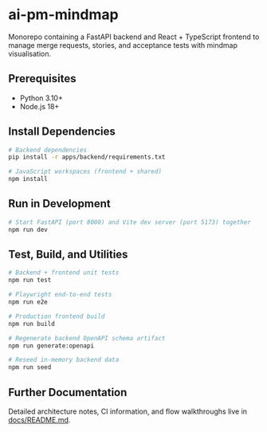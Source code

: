 # ai-pm-mindmap

Monorepo containing a FastAPI backend and React + TypeScript frontend to manage merge requests, stories, and acceptance tests with mindmap visualisation.

## Prerequisites

- Python 3.10+
- Node.js 18+

## Install Dependencies

```bash
# Backend dependencies
pip install -r apps/backend/requirements.txt

# JavaScript workspaces (frontend + shared)
npm install
```

## Run in Development

```bash
# Start FastAPI (port 8000) and Vite dev server (port 5173) together
npm run dev
```

## Test, Build, and Utilities

```bash
# Backend + frontend unit tests
npm run test

# Playwright end-to-end tests
npm run e2e

# Production frontend build
npm run build

# Regenerate backend OpenAPI schema artifact
npm run generate:openapi

# Reseed in-memory backend data
npm run seed
```

## Further Documentation

Detailed architecture notes, CI information, and flow walkthroughs live in [docs/README.md](docs/README.md).
